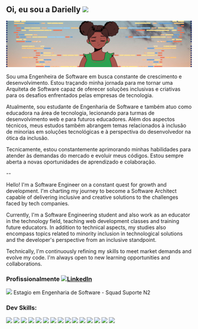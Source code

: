 ## Oi, eu sou a Darielly  <img src ="https://github.com/Dariellysantos/Dariellysantos/assets/85026498/4e1ee857-6363-4858-8f9a-4a1ff8070ec8" width="30px" />
<img src= "image/pessoa.png"/>


Sou uma Engenheira de Software em busca constante de crescimento e desenvolvimento. Estou traçando minha jornada para me tornar uma Arquiteta de Software capaz de oferecer soluções inclusivas e criativas para os desafios enfrentados pelas empresas de tecnologia.

Atualmente, sou estudante de Engenharia de Software e também atuo como educadora na área de tecnologia, lecionando para turmas de desenvolvimento web e para futuros educadores. Além dos aspectos técnicos, meus estudos também abrangem temas relacionados à inclusão de minorias em soluções tecnológicas e à perspectiva do desenvolvedor na ótica da inclusão.

Tecnicamente, estou constantemente aprimorando minhas habilidades para atender às demandas do mercado e evoluir meus códigos. Estou sempre aberta a novas oportunidades de aprendizado e colaboração.

--

Hello! I'm a Software Engineer on a constant quest for growth and development. I'm charting my journey to become a Software Architect capable of delivering inclusive and creative solutions to the challenges faced by tech companies.

Currently, I'm a Software Engineering student and also work as an educator in the technology field, teaching web development classes and training future educators. In addition to technical aspects, my studies also encompass topics related to minority inclusion in technological solutions and the developer's perspective from an inclusive standpoint.

Technically, I'm continuously refining my skills to meet market demands and evolve my code. I'm always open to new learning opportunities and collaborations.

### Profissionalmente  <a href="https://www.linkedin.com/in/darielly-santos/"><img src="https://github.com/Dariellysantos/Dariellysantos/assets/85026498/f21a1aa0-cd3e-4d48-afaa-a364d76de93d" alt="LinkedIn" width="40px"> </a>
<img src = "https://endeavor.org.br/wp-content/uploads/2019/10/Logo-Full-Color-Arquivei-360x124.png" width="90px" />  
Estagio em Engenharia de Software - Squad Suporte N2

### Dev Skills:

<img src = "https://github.com/Dariellysantos/Dariellysantos/assets/85026498/a413cb6a-bc1c-4be8-88a7-c1c3d6844003" width="30px" />
<img src = "https://github.com/Dariellysantos/Dariellysantos/assets/85026498/181af550-13a0-41a0-b2dd-bf12ad09e25e" width="30px" />
<img src = "https://github.com/Dariellysantos/Dariellysantos/assets/85026498/0bd3d307-a471-4530-b038-a7ade217faa2" width="30px" />

<img src = "https://github.com/Dariellysantos/Dariellysantos/assets/85026498/8e0baf6e-bbf1-4a71-aca6-77b38e2cfa13" width="30px" />
<img src = "https://github.com/Dariellysantos/Dariellysantos/assets/85026498/d4f3e3a9-7a83-4cce-8ee3-81d280dbdcd2" width="30px" />

<img src = "https://github.com/Dariellysantos/Dariellysantos/assets/85026498/05878a9a-fd09-47dd-87b8-61d84906baf4" width="30px" />
<img src = "https://github.com/Dariellysantos/Dariellysantos/assets/85026498/f1892c02-624a-4b42-a17d-bac346429e42" width="30px" />
<img src = "https://github.com/Dariellysantos/Dariellysantos/assets/85026498/f87436dd-0885-4867-b26c-07340d9e444e" width="30px" />
<img src = "https://github.com/Dariellysantos/Dariellysantos/assets/85026498/d3cdcbcb-8c21-40df-b005-997a6595e1f9" width="30px" />
<img src = "https://github.com/Dariellysantos/Dariellysantos/assets/85026498/8894ec58-d9e9-4492-bbcc-7618487cf239" width="30px" />
<img src = "https://github.com/Dariellysantos/Dariellysantos/assets/85026498/9e88b711-8b3b-41e1-9f25-c5df22d09fa4" width="30px" />
<img src = "https://github.com/Dariellysantos/Dariellysantos/assets/85026498/853af54e-6cf0-465b-a4cc-315b83aac924" width="30px" />
<img src = "https://github.com/Dariellysantos/Dariellysantos/assets/85026498/56c178de-8dea-4f06-8997-491a6f4d615c" width="30px" />
<img src = "https://github.com/Dariellysantos/Dariellysantos/assets/85026498/6d02bd38-d114-4211-8e58-87a8a83c1a2d" width="30px" />
<img src = "https://github.com/Dariellysantos/Dariellysantos/assets/85026498/7cda0260-e27a-4112-aed5-441a7c75d654" width="30px" />
